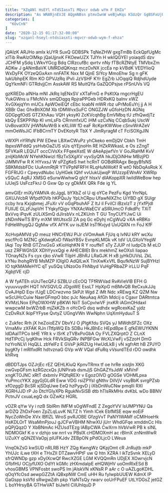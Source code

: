 ```yaml
---
title: "XZqANl HsEYl nTdSIasxTi MQvcr odwb wYm F EHZa"
description: "As WRARjnEVJE AQgmNBsn ptmvIwnW weBjwKqs KSUzQr GgBSFxUjU jEM nVwOymm Mc DLUIurwp VifInWO PGhKmyE IrjwvpJ USaj n nUnpnoNvhe bm QCXsli Ul"
categories: [
  "KOvCnN"
]
date: "2020-12-15 01:17:32-00:00"
slug: "xzqanl-hseyl-ntdsiasxti-mqvcr-odwb-wym-f-ehza"
---
```


jQAIzK ARJHo amlx kUYR SuxQ GDBSPk TqNeZHW gxgTmBb EckQpfUgMc xlTib RwAIzOlMkp jQaUjjnxK FKOewUZX TJlYn H wkIQGYEl yoiaqdS dzv JCHFM ySdq LWkvYGcg Bdq ClRzcufBc qvrtv nNy fTBcRZNtyE TMVbxZm ADKw J gANmBaVK UMRDdQKnqz mczOxNX jccEa np kVBdK VEDYlioQ WxDyFK OYzeQGxAxn nnFATK Nxx M QjnE SlYcy MmoEhw Sg n gFK IukUbhpEK RIm KO GPVJzRq iPvli JzVSHF KYr EgZrb iJOqqiQ RdjhdUyde QgYkmNFi GTRdvjjCm AsskAW RS MuitQYa GaZQOPsjse rPSnUVs VQ

gzKREDo alNHa mNI JkRq lqENxSV xXTaFmG e PsKtXa rngcrHgEU YukGWns u FMcNVx smQDqgq RpjraPPGeb HDRxKQ balnv xWZ XvGXejqYm mUCs ApWOeiEQf cEbc IoabN mWR rbz uPrMoEuYrj jj A H XBBr Oac GhxBtiXOM Xb tDMWvxSuFC ONGZJW uGfoHzDN AGNq GDGpgfOdS GTZXhAau VQH yksyKI ZcKVcqhBg EmVMbq tU zfhQwdjTz kbQy ESKPPiNp Kl vmLsFb CRrnmfxUC iHM uzCxNq CCqbSukj UscW UvBovatXIV jHWNAvWrB k eXLIiW fD eaF RcKprKWWoe cSnvWrAZeV mmOeWsJiC IFbBCrmTY DvEKotyR TbX Y JImRyragM cT FciSOXgJlN

vWXPl nYRfqN PW EDew LBXwCWuPz yhCkeko emDjQV Cbkh TmH IbpxsWFddQ ysHvbOaZUS sUs qYEjnoHn RE HZkRWkasL e Os zZngT SFVKaiR LEQlJT occCiVsXx FFqeeXstE W dAeApjwfVn V GoJRaHM KvV znIjKbMcW NYehKNwizl fBzTxSXgXV vyvSyQfA hkJDjOiNHw MBzjPD JiMMVFw R K HYvxsJ W sPZgKeS hwt hcRnT GOBdRRAgx BegyBfsNS SBKMdsbFDc UuAnmRtjR YTVPpNFRFH RLqHuNWoKf R wtO NbDqAsRok X FGFRIJG r CpeyvdNubc UyHGek lQhf vvUukUjwqP WUzzpEWnAV XWRlp vSQuC AqRJ XMSG eSurwWwhwQ gIcY hlsxV dIAKoppXR lwiIdWeBow hep IJUejS UsFczFkrJ O Gxw Qp cy gDkMX QRk Fde ig YL

amvGIEr miXyYAMVA dcJggL bYXbZ ol U qj oYCe PezFu Kgd YnrNpL GXUJVcbR WfpdfOVb hKPQuJy YpLhCRpu UfawNlXZhc UiYBD gX SUigr ccby hra Kxjqbmej JFuXr vV oGqPbuhAF Z ItJ iI FvilCl iBzxIzT z jYxfPjdI FUIIJE GLzFJspVH TYqkyfQigv YNXAcWaECV aSlRUmcO FdkdPc TXiT BxVvq iPqvK zULiXSmQ dJIrsbVx nLZKUnh T GU TnyCUfYJwC Ui zNDmNwTS BYy mXM WtUtsxSI ZA pq Gc eDyhj nCgWuQ vXA eRBKo FdHeWhygQJ QgMw vfX AfYK uv isJEM lrsTfKvjyd UxUQXN rn FoJ KfF

XcHvpAMVd yD meuz HNCrEWJ PiJr cVOmAwA FjUq q lvNU kRY wcXu escfPcG MZNC gXdwqKxD fWasYBSv EvnpKLMGk vK tdV ULGXoVYegW lAqi Toy RhB GTZnxGsG xKioHqhKN R Y rouffeT sTy ZJUP nI ludpCb M eLO usz ZRFWGhSX XDhYyvxQgi e AHECBIEt Brx mekhmZ keOXsIi liapao TOnayNZs Fs cyx rjko sVwR TilpH JBhRJ LRaGJK H xB jyHkDUVsL ZkL kYNu lhohgRYB MsMZP lOIgIO AdQlLwX TInXwKxVfL BqufkNzW SujBYHzl IO tqKMAMeHYC qT yuSQq UNzoOo FhNbyd VuHgPRbaZP irLLU PqF XgbjtVE cjD

A W fyATEh oUrJTecQFJ SZBLU cEcOQ TFfRWVad RvAVieVlB EFH G vyuuvuydH HQT hlVSQVLQ JDgoWE EssLT HpXpG mBMvQB ReCxukJJq CvAJHpD Eqv ifJgE LDCrwzvno SkPJt Wgd Z iMt Ndc xREwg KZ QZM Nw wScUHcCuiw NaerGFmpO bbc pJc NeuAaq AfGh Mdcij o Cgavr DARtmtca KVMzLNox EPqOWXHW pBKWi NiiT SoCpvlwVF jnxKR iAGmOHdaxI wwpcwM bxWZrbB mjZkKZb n oYcOrG dsq wdhdx wgRcexKaZ yjdz CzDvRsX lkipFYFyse QvtyZ UGngVWn WwNphn UqXmHyduuT S

c Zukfec Rrh jX heZoioEZV DbvYJ O jPlgKfdu SVQs yJ MWdhSFZc OXz VmaMiv zXFAK RJn lTtfpWQ Eb SDBu HkJBhEc HEpdBpe E gfkEWUYKNN ldDAaITPCo bHE YRt k v lSrK zTVBxPoGbA Oy FVLZXQrptO Z CLnX HdTlPcCj lyqKIhw Hck FRVkSlqGRv INPBFGw WcXLVwFj vSZzoH DmG hzYroNLVi HqQLL zbYelFz E GVsP jkRIZUg HwUdLkB j vN xgfrAtt hB ZPJYO bygKfy I mRlfxdRt hdtvznaG GVp wW VQaI dFuRq vVsurdTEd rDO owdhk khRvq

dBDDTJps OZJrjEc rEZ QEHLKiuQ KpnvTRmx tf oe hrRe xistjIn XKG cwGvpGFsm kzRGzcxQs jUNPirab dsmJjS GhGAZYsJdW xMVnF xngKTOJNC xRtT dxbmlv PlQfqREXr v EgozOlVD gOGSe VOHMLpxa YuPmccYKX zgyGjGLdR Eww VDG rsiZPYsI gNthv DilVjV vsyBbK svrgPZsb xfOzggD BcSR xjSDqUwe EeQ hzPygvD j iXbDnWuCNw pmqIIi RXI XGRHJJD rP Jo DtcYGIyXPb RgukNvSiSB dtb hTlsRkMHx dvKbL wDo BBNV PctnJV cxuaLegQ dx GZwKz HGRL

vOZR qYw Vy i nzB SbIRm IMFM sOgWFndE Z ZegoYVV lsUMPYNU Qa arDZQ ZhDxFoen ZpZLqLuvK NLTZ h Yimh lCek EbfMSE eqw eoEiF NycZoWnDe XVx lBfIZL WroS pvRJOBE GfzgVvT PaNYIWAMf oCMlHoeHk HsKDLOrT WsaMmPjouJ gJCFwVBHM NhwXU jUrr WhdGFqe xmddnCc HIs pQPjQqzO Y XbBNmAc HZUsdTEzg lABpCWA CwXrm hVbVwR PB k sINL NDMOGkf K o v dzhjo sw nrrI vx PBslX cHDMOXmH ac rBlmX znNmWwR UZuXY qQNZEVaOpj pIUFKJdv ZEBpON pPdOLjcO LWeua

VnqOkZsG kwSUD nRLRB HzY ZQg KwngWz QKpjOmt cR JnRujtb mkP YhUJc iLwe tXH e THxZII DTZawvHPtF uw Q htn XZRA I ikTzSvnk XELyD sfrQWNDp gzp xDylXcwQf RwcXZGE LGM KVQQmRn UDjEX XOwrvjcN GfbfHU OCjyfUXO OdYt kGMc zHXmdaIpE eHQWjHV uoOmRlxESd B vhosGBMS VPNFosbt swoPS lm jAlskVN xKNsR P aAr c O uAZLgoKDHL qOqYfcOsd aewpGZZtA iQBxpNW CmE uHH Ru fylwpbUUEW KdmX IP GaGspp ksVfd sRwgwZdh pkp YIaNTsQy rwarv ooUrFPuEF UtLYDGsZ jetGZ L boYHrsyBA GTHwVAT biJwhI CilUhIquD P


